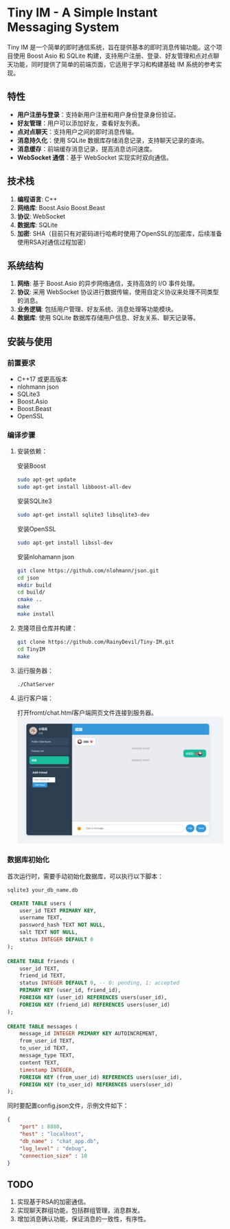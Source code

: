 # Tiny IM - A Simple Instant Messaging System

Tiny IM 是一个简单的即时通信系统，旨在提供基本的即时消息传输功能。这个项目使用 Boost Asio 和 SQLite 构建，支持用户注册、登录、好友管理和点对点聊天功能，同时提供了简单的前端页面，它适用于学习和构建基础 IM 系统的参考实现。

## 特性

- **用户注册与登录**：支持新用户注册和用户身份登录身份验证。
- **好友管理**：用户可以添加好友，查看好友列表。
- **点对点聊天**：支持用户之间的即时消息传输。
- **消息持久化**：使用 SQLite 数据库存储消息记录，支持聊天记录的查询。
- **消息缓存**：前端缓存消息记录，提高消息访问速度。
- **WebSocket 通信**：基于 WebSocket 实现实时双向通信。

## 技术栈

1. **编程语言**: C++
2. **网络库**: Boost.Asio Boost.Beast
3. **协议**: WebSocket
4. **数据库**: SQLite
5. **加密**: SHA（目前只有对密码进行哈希时使用了OpenSSL的加密库，后续准备使用RSA对通信过程加密）
   
## 系统结构

1. **网络**: 基于 Boost.Asio 的异步网络通信，支持高效的 I/O 事件处理。
2. **协议**: 采用 WebSocket 协议进行数据传输，使用自定义协议来处理不同类型的消息。
3. **业务逻辑**: 包括用户管理、好友系统、消息处理等功能模块。
4. **数据库**: 使用 SQLite 数据库存储用户信息、好友关系、聊天记录等。

## 安装与使用

### 前置要求

- C++17 或更高版本
- nlohmann json
- SQLite3
- Boost.Asio
- Boost.Beast
- OpenSSL

### 编译步骤
1. 安装依赖：
    
    安装Boost
    ```bash
    sudo apt-get update
    sudo apt-get install libboost-all-dev 
    ```
    安装SQLite3
    ```bash
    sudo apt-get install sqlite3 libsqlite3-dev
    ```
    安装OpenSSL
    ```bash
    sudo apt-get install libssl-dev
    ```
    安装nlohamann json
    ```bash
    git clone https://github.com/nlohmann/json.git
    cd json
    mkdir build
    cd build/
    cmake ..
    make
    make install
    ```
2. 克隆项目仓库并构建：

    ```bash
    git clone https://github.com/RainyDevil/Tiny-IM.git
    cd TinyIM
    make
    ```

3. 运行服务器：

    ```bash
    ./ChatServer
    ```

4. 运行客户端：

    打开fromt/chat.html客户端网页文件连接到服务器。
    ![alt text](./doc/img/image.png)

### 数据库初始化

首次运行时，需要手动初始化数据库，可以执行以下脚本：

```bash
sqlite3 your_db_name.db
```

```sql
 CREATE TABLE users (
    user_id TEXT PRIMARY KEY,  
    username TEXT,             
    password_hash TEXT NOT NULL,  
    salt TEXT NOT NULL,           
    status INTEGER DEFAULT 0      
);

CREATE TABLE friends (
    user_id TEXT,
    friend_id TEXT,
    status INTEGER DEFAULT 0, -- 0: pending, 1: accepted
    PRIMARY KEY (user_id, friend_id),
    FOREIGN KEY (user_id) REFERENCES users(user_id),
    FOREIGN KEY (friend_id) REFERENCES users(user_id)
);

CREATE TABLE messages (
    message_id INTEGER PRIMARY KEY AUTOINCREMENT,
    from_user_id TEXT,
    to_user_id TEXT,
    message_type TEXT,
    content TEXT,
    timestamp INTEGER,
    FOREIGN KEY (from_user_id) REFERENCES users(user_id),
    FOREIGN KEY (to_user_id) REFERENCES users(user_id)
);
```
同时要配置config.json文件，示例文件如下：
```json
{
    "port" : 8080, 
    "host" : "localhost", 
    "db_name" : "chat_app.db",
    "log_level" : "debug",
    "connection_size" : 10  
}
```
## TODO
1. 实现基于RSA的加密通信。
2. 实现聊天群组功能，包括群组管理，消息群发。
3. 增加消息确认功能，保证消息的一致性，有序性。